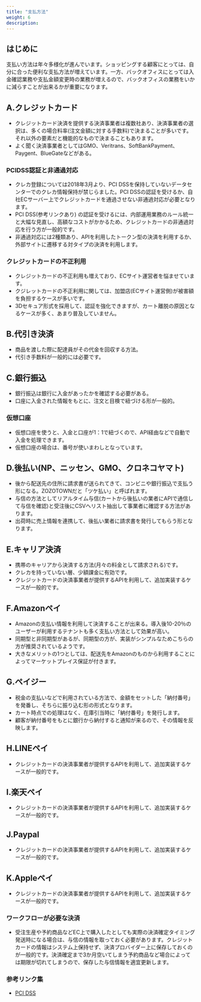 ```yaml
---
title: "支払方法"
weight: 6
description: 
---
```


## はじめに

支払い方法は年々多様化が進んでいます。ショッピングする顧客にとっては、自分に合った便利な支払方法が増えています。一方、バックオフィスにとっては入金確認業務や支払金額変更時の業務が増えるので、バックオフィスの業務をいかに減らすことが出来るかが重要になります。

## A.クレジットカード

- クレジットカード決済を提供する決済事業者は複数社あり、決済事業者の選択は、多くの場合料率(注文金額に対する手数料)で決まることが多いです。それ以外の要素だと機能的なもので決まることもあります。
- よく聞く決済事業者としてはGMO、Veritrans、SoftBankPayment、Paygent、BlueGateなどがある。

### PCIDSS認証と非通過対応

- クレカ登録については2018年3月より、PCI DSSを保持していないデータセンターでのクレカ情報保持が禁じらました。PCI DSSの認証を受けるか、自社ECサーバー上でクレジットカードを通過させない非通過対応が必要となります。
- PCI DSS(参考リンクあり) の認証を受けるには、内部運用業務のルール統一と大幅な見直し、高額なコストがかかるため、クレジットカードの非通過対応を行う方が一般的です。
- 非通過対応には2種類あり、APIを利用したトークン型の決済を利用するか、外部サイトに遷移する対タイプの決済を利用します。

### クレジットカードの不正利用

- クレジットカードの不正利用も増えており、ECサイト運営者を悩ませています。
- クジレットカードの不正利用に関しては、加盟店(ECサイト運営側)が被害額を負担するケースが多いです。
- 3Dセキュア形式を採用して、認証を強化できますが、カート離脱の原因となるケースが多く、あまり普及していません。

## B.代引き決済

- 商品を渡した際に配達員がその代金を回収する方法。
- 代引き手数料が一般的には必要です。

## C.銀行振込

- 銀行振込は銀行に入金があったかを確認する必要がある。
- 口座に入金された情報をもとに、注文と目検で紐づける形が一般的。

### 仮想口座

- 仮想口座を使うと、入金と口座が1：1で紐づくので、API経由などで自動で入金を処理できます。
- 仮想口座の場合は、番号が使いまわしとなっています。

## D.後払い(NP、ニッセン、GMO、クロネコヤマト)

- 後から配送先の住所に請求書が送られてきて、コンビニや銀行振込で支払う形になる。ZOZOTOWNだと「ツケ払い」と呼ばれます。
- 与信の方法としてリアルタイム与信(カートから後払いの業者にAPIで通信して与信を確認)と受注後にCSVへリスト抽出して事業者に確認する方法があります。
- 出荷時に売上情報を連携して、後払い業者に請求書を発行してもらう形となります。

## E.キャリア決済

- 携帯のキャリアから決済する方法(月々の料金として請求される)です。
- クレカを持っていない層、少額課金に有効です。
- クレジットカードの決済事業者が提供するAPIを利用して、追加実装するケースが一般的です。

## F.Amazonペイ

- Amazonの支払い情報を利用して決済することが出来る。導入後10-20％のユーザーが利用するテナントも多く支払い方法として効果が高い。
- 同期型と非同期型があるが、同期型の方が、実装がシンプルなためこちらの方が推奨されているようです。
- 大きなメリットの1つとしては、配送先をAmazonのものから利用することによってマーケットプレイス保証が付きます。

## G.ペイジー

- 税金の支払いなどで利用されている方法で、金額をセットした「納付番号」を発番し、そちらに振り込む形の形式となります。
- カート時点での処理はなく、在庫引当時に「納付番号」を発行します。
- 顧客が納付番号をもとに銀行から納付すると通知が来るので、その情報を反映します。

## H.LINEペイ

- クレジットカードの決済事業者が提供するAPIを利用して、追加実装するケースが一般的です。

## I.楽天ペイ

- クレジットカードの決済事業者が提供するAPIを利用して、追加実装するケースが一般的です。

## J.Paypal

- クレジットカードの決済事業者が提供するAPIを利用して、追加実装するケースが一般的です。

## K.Appleペイ

- クレジットカードの決済事業者が提供するAPIを利用して、追加実装するケースが一般的です。

### ワークフローが必要な決済

- 受注生産や予約商品などEC上で購入したとしても実際の決済確定タイミング発送時になる場合は、与信の情報を取っておく必要があります。クレジットカードの情報はシステム上保持せず、決済プロバイダー上に保存しておくのが一般的です。決済確定まで3か月空いてしまう予約商品など場合によっては期限が切れてしまうので、保存した与信情報を適宜更新します。

### 参考リンク集

- [PCI DSS](https://ja.wikipedia.org/wiki/PCI%E3%83%87%E3%83%BC%E3%82%BF%E3%82%BB%E3%82%AD%E3%83%A5%E3%83%AA%E3%83%86%E3%82%A3%E3%82%B9%E3%82%BF%E3%83%B3%E3%83%80%E3%83%BC%E3%83%89)